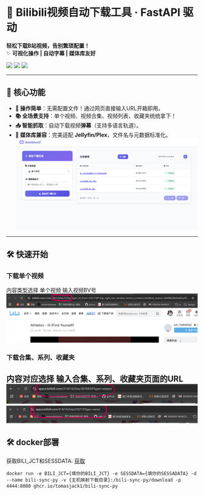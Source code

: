 # 🚀 Bilibili视频自动下载工具 · FastAPI 驱动

**轻松下载B站视频，告别繁琐配置！**  
✨ **可视化操作 | 自动字幕 | 媒体库友好**  

![](https://img.shields.io/badge/Powered%20by-FastAPI-009688?logo=fastapi) 
![](https://img.shields.io/badge/Support-Bilibili-00A1D6?logo=bilibili) 
![](https://img.shields.io/badge/Media%20Server-Ready-important)

---

## 🌟 核心功能

- **🎥 操作简单**：无需配置文件！通过网页直接输入URL开箱即用。
- **📚 全场景支持**：单个视频、视频合集、视频列表、收藏夹统统拿下！
- **📥 智能抓取**：自动下载视频**弹幕**（支持多语言轨道）。
- **🔄 媒体库兼容**：完美适配 **Jellyfin/Plex**，文件名与元数据标准化。
![](https://github.com/TomasJack1/bili-sync-py/blob/main/images/main-menu.png?raw=true)
---

## 🛠️ 快速开始
### 下载单个视频
内容类型选择 单个视频 输入视频BV号
![](https://github.com/TomasJack1/bili-sync-py/blob/main/images/add-video.png?raw=true)
### 下载合集、系列、收藏夹
内容对应选择 输入合集、系列、收藏夹页面的URL
![](https://github.com/TomasJack1/bili-sync-py/blob/main/images/add-season.png?raw=true)
![](https://github.com/TomasJack1/bili-sync-py/blob/main/images/add-series.png?raw=true)
---

## 🛠️ docker部署
获取BILI_JCT和SESSDATA: [获取](https://nemo2011.github.io/bilibili-api/#/get-credential)
```shell
docker run -e BILI_JCT={填你的BILI_JCT} -e SESSDATA={填你的SESSADATA} -d --name bili-sync-py -v {主机映射下载目录}:/bili-sync-py/download -p 4444:8080 ghcr.io/tomasjack1/bili-sync-py
```
